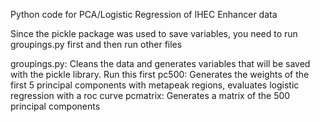 Python code for PCA/Logistic Regression of IHEC Enhancer data 

Since the pickle package was used to save variables, you need to run groupings.py first and then run other files

groupings.py: Cleans the data and generates variables that will be saved with the pickle library. Run this first
pc500: Generates the weights of the first 5 principal components with metapeak regions, evaluates logistic regression with a roc curve
pcmatrix: Generates a matrix of the 500 principal components 
